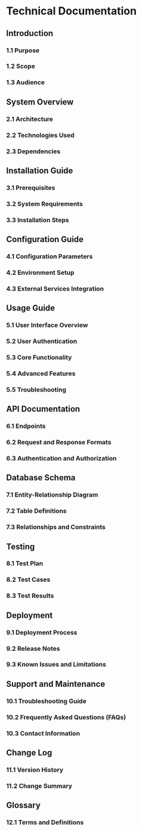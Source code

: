 # Technical Documentation

## Introduction

### 1.1 Purpose

### 1.2 Scope

### 1.3 Audience

## System Overview

### 2.1 Architecture

### 2.2 Technologies Used

### 2.3 Dependencies

## Installation Guide

### 3.1 Prerequisites

### 3.2 System Requirements

### 3.3 Installation Steps

## Configuration Guide

### 4.1 Configuration Parameters

### 4.2 Environment Setup

### 4.3 External Services Integration

## Usage Guide

### 5.1 User Interface Overview

### 5.2 User Authentication

### 5.3 Core Functionality

### 5.4 Advanced Features

### 5.5 Troubleshooting

## API Documentation

### 6.1 Endpoints

### 6.2 Request and Response Formats

### 6.3 Authentication and Authorization

## Database Schema

### 7.1 Entity-Relationship Diagram

### 7.2 Table Definitions

### 7.3 Relationships and Constraints

## Testing

### 8.1 Test Plan

### 8.2 Test Cases

### 8.3 Test Results

## Deployment

### 9.1 Deployment Process

### 9.2 Release Notes

### 9.3 Known Issues and Limitations

## Support and Maintenance

### 10.1 Troubleshooting Guide

### 10.2 Frequently Asked Questions (FAQs)

### 10.3 Contact Information

## Change Log

### 11.1 Version History

### 11.2 Change Summary

## Glossary

### 12.1 Terms and Definitions
